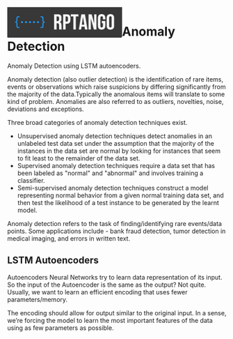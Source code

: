 <img src="./Dataset/rptango_logo1.png" width="264" height="70" align="left"/>

# Anomaly Detection
Anomaly Detection using LSTM autoencoders.

Anomaly detection (also outlier detection) is the identification of rare items, events or observations which raise suspicions by differing significantly from the majority of the data.Typically the anomalous items will translate to some kind of problem. Anomalies are also referred to as outliers, novelties, noise, deviations and exceptions.

Three broad categories of anomaly detection techniques exist. 
- Unsupervised anomaly detection techniques detect anomalies in an unlabeled test data set under the assumption that the majority of the instances in the data set are normal by looking for instances that seem to fit least to the remainder of the data set. 
- Supervised anomaly detection techniques require a data set that has been labeled as "normal" and "abnormal" and involves training a classifier. 
- Semi-supervised anomaly detection techniques construct a model representing normal behavior from a given normal training data set, and then test the likelihood of a test instance to be generated by the learnt model.

Anomaly detection refers to the task of finding/identifying rare events/data points. Some applications include - bank fraud detection, tumor detection in medical imaging, and errors in written text.


## LSTM Autoencoders
Autoencoders Neural Networks try to learn data representation of its input. So the input of the Autoencoder is the same as the output? Not quite. Usually, we want to learn an efficient encoding that uses fewer parameters/memory.

The encoding should allow for output similar to the original input. In a sense, we’re forcing the model to learn the most important features of the data using as few parameters as possible.
